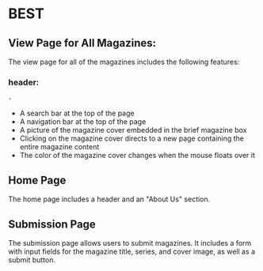 # BEST

## View Page for All Magazines:
  The view page for all of the magazines includes the following features:
  ### header:
    - 
- A search bar at the top of the page
- A navigation bar at the top of the page
- A picture of the magazine cover embedded in the brief magazine box
- Clicking on the magazine cover directs to a new page containing the entire magazine content
- The color of the magazine cover changes when the mouse floats over it

## Home Page

The home page includes a header and an "About Us" section.

## Submission Page

The submission page allows users to submit magazines. It includes a form with input fields for the magazine title, series, and cover image, as well as a submit button.

